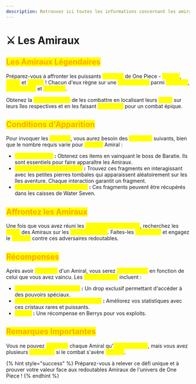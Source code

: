 ```yaml
---
description: Retrouvez ici toutes les informations concernant les amiraux
---
```


# ⚔️ Les Amiraux

## <mark style="color:orange;">Les Amiraux Légendaires</mark>

Préparez-vous à affronter les puissants <mark style="color:yellow;">**Amiraux**</mark> de One Piece - <mark style="color:yellow;">**Akainu**</mark>, <mark style="color:yellow;">**Aokiji**</mark> et <mark style="color:yellow;">**Kizaru**</mark> ! Chacun d'eux règne sur une <mark style="color:yellow;">**île différente**</mark> parmi <mark style="color:yellow;">**Alabasta**</mark>, <mark style="color:yellow;">**Marine Ford**</mark> et <mark style="color:yellow;">**Sabaody**</mark>.&#x20;

Obtenez la <mark style="color:yellow;">**chance unique**</mark> de les combattre en localisant leurs <mark style="color:yellow;">**NPCs**</mark> sur leurs îles respectives et en les faisant <mark style="color:yellow;">**apparaître**</mark> pour un combat épique.

## <mark style="color:orange;">Conditions d'Apparition</mark>

Pour invoquer les <mark style="color:yellow;">**Amiraux**</mark>, vous aurez besoin des <mark style="color:yellow;">**éléments**</mark> suivants, bien que le nombre requis varie pour <mark style="color:yellow;">**chaque**</mark> Amiral : &#x20;

* <mark style="color:yellow;">**Cœurs de Mers**</mark>**&#x20;:** Obtenez ces items en vainquant le boss de Baratie. Ils sont essentiels pour faire apparaître les Amiraux.
* <mark style="color:yellow;">**Fragments de Ponéglyphes**</mark>**&#x20;:** Trouvez ces fragments en interagissant avec les petites pierres tombales qui apparaissent aléatoirement sur les îles aventure. Chaque interaction garantit un fragment.
* <mark style="color:yellow;">**Fragments d'Armure d'Amiral**</mark>**&#x20;:** Ces fragments peuvent être récupérés dans les caisses de Water Seven.

## <mark style="color:orange;">Aff</mark><mark style="color:orange;">**rontez les Amiraux**</mark>

Une fois que vous avez réuni les <mark style="color:yellow;">**éléments nécessaires**</mark>, recherchez les <mark style="color:yellow;">**NPCs**</mark> des Amiraux sur les <mark style="color:yellow;">**différentes îles**</mark>. Faites-les <mark style="color:yellow;">**apparaître**</mark> et engagez le <mark style="color:yellow;">**combat**</mark> contre ces adversaires redoutables.

## <mark style="color:orange;">Récompenses</mark>

Après avoir <mark style="color:yellow;">**triomphé**</mark> d'un Amiral, vous serez <mark style="color:yellow;">**récompensé**</mark> en fonction de celui que vous avez vaincu. Les <mark style="color:yellow;">**récompenses**</mark> incluent :

* <mark style="color:yellow;">**Fruit du Démon de l'Amiral**</mark>**&#x20;:** Un drop exclusif permettant d'accéder à des pouvoirs spéciaux.
* <mark style="color:yellow;">**Cristal de Statistiques Légendaires**</mark>**&#x20;:** Améliorez vos statistiques avec ces cristaux rares et puissants.
* <mark style="color:yellow;">**Argent**</mark>**&#x20;:** Une récompense en Berrys pour vos exploits.

## <mark style="color:orange;">Remarques Importantes</mark>

Vous ne pouvez <mark style="color:yellow;">**affronter**</mark> chaque Amiral qu'<mark style="color:yellow;">**une seule fois**</mark>, mais vous avez plusieurs <mark style="color:yellow;">**tentatives**</mark> si le combat s'avère <mark style="color:yellow;">**difficile**</mark>.

{% hint style="success" %}
Préparez-vous à relever ce défi unique et à prouver votre valeur face aux redoutables Amiraux de l'univers de One Piece !
{% endhint %}
